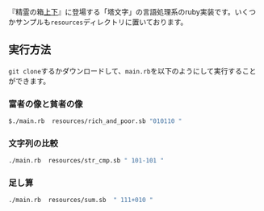 『精霊の箱[上](https://www.amazon.co.jp/dp/4130633635)[下](https://www.amazon.co.jp/dp/4130633643)』に登場する「塔文字」の言語処理系のruby実装です。いくつかサンプルも`resources`ディレクトリに置いております。

## 実行方法
`git clone`するかダウンロードして、`main.rb`を以下のようにして実行することができます。

### 富者の像と貧者の像
```bash
$./main.rb  resources/rich_and_poor.sb "010110 "
```

### 文字列の比較

```bash
./main.rb  resources/str_cmp.sb " 101-101 "
```
### 足し算

```bash
./main.rb  resources/sum.sb  " 111+010 "
```

